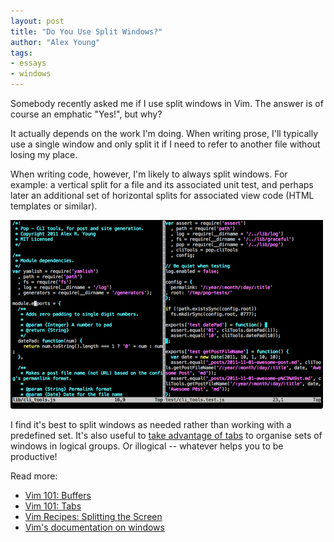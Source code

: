 ```yaml
---
layout: post
title: "Do You Use Split Windows?"
author: "Alex Young"
tags:
- essays
- windows
---
```


Somebody recently asked me if I use split windows in Vim.  The answer is of course an emphatic "Yes!", but why?

It actually depends on the work I'm doing.  When writing prose, I'll typically use a single window and only split it if I need to refer to another file without losing my place.

When writing code, however, I'm likely to always split windows.  For example: a vertical split for a file and its associated unit test, and perhaps later an additional set of horizontal splits for associated view code (HTML templates or similar).

![Code with associated tests](/images/posts/vim-windows-test-unit-test.png)

I find it's best to split windows as needed rather than working with a predefined set.  It's also useful to [take advantage of tabs](http://usevim.com/2012/06/08/js101-tabs/) to organise sets of windows in logical groups.  Or illogical -- whatever helps you to be productive!

Read more:

* [Vim 101: Buffers](http://usevim.com/2012/03/23/buffers/)
* [Vim 101: Tabs](http://usevim.com/2012/06/08/js101-tabs/)
* [Vim Recipes: Splitting the Screen](http://vim.runpaint.org/navigation/splitting-screen/)
* [Vim's documentation on windows](http://vimdoc.sourceforge.net/htmldoc/windows.html)
